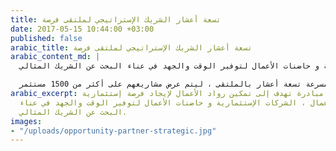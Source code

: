 ```yaml
---
title: تسعة أعشار الشريك الإستراتيجي لملتقى فرصة
date: 2017-05-15 10:44:00 +03:00
published: false
arabic_title: تسعة أعشار الشريك الإستراتيجي لملتقى فرصة
arabic_content_md: |
  ملتقى فرصة هي مبادرة تهدف إلى تمكين رواد الأعمال لإيجاد فرصة إستثمارية لدى رجال الأعمال ، الشركات الإستثمارية و حاضنات الأعمال لتوفير الوقت والجهد في عناء البحث عن الشريك المثالي.

  اقيم الملتقى في قاعة الخزامى بمدينة الرياض ، حيث شاركت تسعة أعشار كشريك إستراتيجي. كما ايضاً شاركت الفرق المشاركة بمسرعة تسعة أعشار بالملتقى ، ليتم عرض مشاريعهم على أكثر من 1500 مستثمر.
arabic_excerpt: ملتقى فرصة هي مبادرة تهدف إلى تمكين رواد الأعمال لإيجاد فرصة إستثمارية
  لدى رجال الأعمال ، الشركات الإستثمارية و حاضنات الأعمال لتوفير الوقت والجهد في عناء
  البحث عن الشريك المثالي.
images:
- "/uploads/opportunity-partner-strategic.jpg"
---
```


